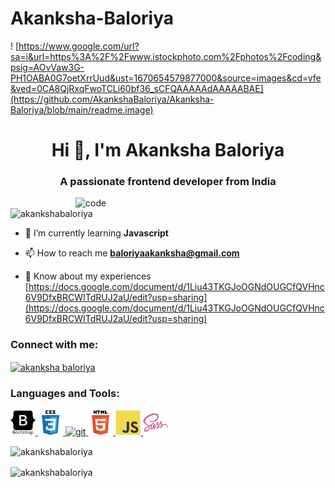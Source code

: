 # Akanksha-Baloriya
! [https://www.google.com/url?sa=i&url=https%3A%2F%2Fwww.istockphoto.com%2Fphotos%2Fcoding&psig=AOvVaw3G-PH1OABA0G7oetXrrUud&ust=1670654579877000&source=images&cd=vfe&ved=0CA8QjRxqFwoTCLi60bf36_sCFQAAAAAdAAAAABAE](https://github.com/AkankshaBaloriya/Akanksha-Baloriya/blob/main/readme.image)
<h1 align="center">Hi 👋, I'm Akanksha Baloriya</h1>
<h3 align="center">A passionate frontend developer from India</h3>

<img align="right" alt="code" width="400" src="https://animesher.com/orig/0/19/197/1978/animesher.com_code-computer-html-197855.gif" >

<p align="left"> <img src="https://komarev.com/ghpvc/?username=akankshabaloriya&label=Profile%20views&color=0e75b6&style=flat" alt="akankshabaloriya" /> </p>

- 🌱 I’m currently learning **Javascript**

- 📫 How to reach me **baloriyaakanksha@gmail.com**

- 📄 Know about my experiences [https://docs.google.com/document/d/1Liu43TKGJoOGNdOUGCfQVHnc6V9DfxBRCWITdRUJ2aU/edit?usp=sharing](https://docs.google.com/document/d/1Liu43TKGJoOGNdOUGCfQVHnc6V9DfxBRCWITdRUJ2aU/edit?usp=sharing)

<h3 align="left">Connect with me:</h3>
<p align="left">
<a href="https://linkedin.com/in/akanksha baloriya" target="blank"><img align="center" src="https://raw.githubusercontent.com/rahuldkjain/github-profile-readme-generator/master/src/images/icons/Social/linked-in-alt.svg" alt="akanksha baloriya" height="30" width="40" /></a>
</p>

<h3 align="left">Languages and Tools:</h3>
<p align="left"> <a href="https://getbootstrap.com" target="_blank" rel="noreferrer"> <img src="https://raw.githubusercontent.com/devicons/devicon/master/icons/bootstrap/bootstrap-plain-wordmark.svg" alt="bootstrap" width="40" height="40"/> </a> <a href="https://www.w3schools.com/css/" target="_blank" rel="noreferrer"> <img src="https://raw.githubusercontent.com/devicons/devicon/master/icons/css3/css3-original-wordmark.svg" alt="css3" width="40" height="40"/> </a> <a href="https://git-scm.com/" target="_blank" rel="noreferrer"> <img src="https://www.vectorlogo.zone/logos/git-scm/git-scm-icon.svg" alt="git" width="40" height="40"/> </a> <a href="https://www.w3.org/html/" target="_blank" rel="noreferrer"> <img src="https://raw.githubusercontent.com/devicons/devicon/master/icons/html5/html5-original-wordmark.svg" alt="html5" width="40" height="40"/> </a> <a href="https://developer.mozilla.org/en-US/docs/Web/JavaScript" target="_blank" rel="noreferrer"> <img src="https://raw.githubusercontent.com/devicons/devicon/master/icons/javascript/javascript-original.svg" alt="javascript" width="40" height="40"/> </a> <a href="https://sass-lang.com" target="_blank" rel="noreferrer"> <img src="https://raw.githubusercontent.com/devicons/devicon/master/icons/sass/sass-original.svg" alt="sass" width="40" height="40"/> </a> </p>

<p><img align="center" src="https://github-readme-stats.vercel.app/api/top-langs?username=akankshabaloriya&show_icons=true&locale=en&layout=compact" alt="akankshabaloriya" /></p>

<p><img align="center" src="https://github-readme-streak-stats.herokuapp.com/?user=akankshabaloriya&" alt="akankshabaloriya" /></p>

